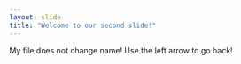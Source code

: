 ```yaml
---
layout: slide
title: "Welcome to our second slide!"
---
```

My file does not change name!
Use the left arrow to go back!
